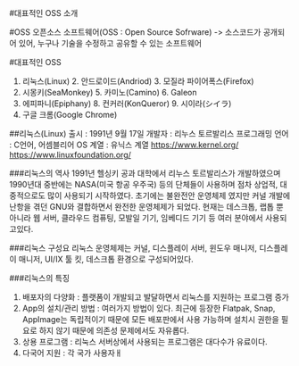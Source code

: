 #대표적인 OSS 소개

#OSS
오픈소스 소프트웨어(OSS : Open Source Sofrware)
-> 소스코드가 공개되어 있어, 누구나 기술을 수정하고 공유할 수 있는 소프트웨어

#대표적인 OSS
1. 리눅스(Linux)  2. 안드로이드(Andriod)  3. 모질라 파이어폭스(Firefox)
4. 시몽키(SeaMonkey)  5. 카미노(Camino)  6. Galeon
7. 에피파니(Epiphany)  8. 컨커러(KonQueror)  9. 시이라(シイラ)
10. 구글 크롬(Google Chrome)

##리눅스(Linux)
출시 : 1991년 9월 17일
개발자 : 리누스 토르발리스
프로그래밍 언어 : C언어, 어셈블리어
OS 계열 : 유닉스 계열
<https://www.kernel.org/>
<https://www.linuxfoundation.org/>

###리눅스의 역사
1991년 헬싱키 공과 대학에서 리누스 토르발리스가 개발하였으며
1990년대 중반에는 NASA(미국 항공 우주국) 등의 단체들이 사용하며 점차
상업적, 대중적으로도 많이 사용되기 시작하였다. 초기에는 불완전안 운영체제 였지만
커널 개발에 난항을 겪던 GNU와 결합하면서 완전한 운영체제가 되었다.
현재는 데스크톱, 랩톱 뿐 아니라 웹 서버, 클라우드 컴퓨팅, 모발일 기기, 임베디드 기기 등 여러 분야에서 사용되고있다. 

###리눅스 구성요
리눅스 운영체제는 커널, 디스플레이 서버, 윈도우 매니저,
디스플레이 매니저, UI/IX 툴 킷, 데스크톱 환경으로 구성되어있다. 

###리눅스의 특징
1. 배포자의 다양화 : 플랫폼이 개발되고 발달하면서 리눅스를 지원하는 프로그램 증가
2. App의 설치/관리 방법 : 여러가지 방법이 있다. 최근에 등장한 Flatpak, Snap, AppImage는 독립적이기 때문에 모든 배포판에서 사용 가능하며 설치시 권한을 필요로 하지 않기 때문에 의존성 문제에서도 자유롭다.
3. 상용 프로그램 : 리눅스 서버상에서 사용되는 프로그램은 대다수가 유료이다.
4. 다국어 지원 : 각 국가 사용자ㅐ 

